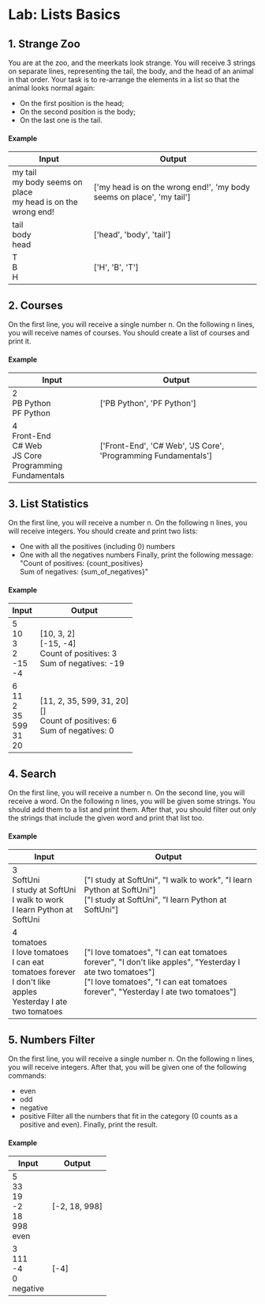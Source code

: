 # Lab: Lists Basics

## 1. Strange Zoo
You are at the zoo, and the meerkats look strange. 
You will receive 3 strings on separate lines, representing the tail, the body, and the head of an animal in that order. Your task is to re-arrange the elements in a list so that the animal looks normal again:
*	On the first position is the head;
*	On the second position is the body;
*	On the last one is the tail.
#### Example

| Input | Output |
| ----- | ------ |
| my tail<br />my body seems on place<br />my head is on the wrong end! | ['my head is on the wrong end!', 'my body seems on place', 'my tail'] |
| tail<br />body<br />head | ['head', 'body', 'tail'] |
| T<br />B<br />H | ['H', 'B', 'T'] |

## 2. Courses
On the first line, you will receive a single number n. On the following n lines, you will receive names of courses. You should create a list of courses and print it.  
#### Example

| Input | Output |
| ----- | ------ |
| 2<br />PB Python<br />PF Python | ['PB Python', 'PF Python'] |
| 4<br />Front-End<br />C# Web<br />JS Core<br />Programming Fundamentals | ['Front-End', 'C# Web', 'JS Core', 'Programming Fundamentals'] |

## 3.	List Statistics
On the first line, you will receive a number n. On the following n lines, you will receive integers. You should create and print two lists:  
*	One with all the positives (including 0) numbers
*	One with all the negatives numbers
Finally, print the following message:  
"Count of positives: {count_positives}  
Sum of negatives: {sum_of_negatives}"  
#### Example

| Input | Output |
| ----- | ------ |
| 5<br />10<br />3<br />2<br />-15<br />-4 | [10, 3, 2]<br />[-15, -4]<br />Count of positives: 3<br />Sum of negatives: -19 |
| 6<br />11<br />2<br />35<br />599<br />31<br />20 | [11, 2, 35, 599, 31, 20]<br />[]<br />Count of positives: 6<br />Sum of negatives: 0 |

## 4.	Search
On the first line, you will receive a number n. On the second line, you will receive a word. On the following n lines, you will be given some strings. You should add them to a list and print them. After that, you should filter out only the strings that include the given word and print that list too.
#### Example

| Input | Output |
| ----- | ------ |
| 3<br />SoftUni<br />I study at SoftUni<br />I walk to work<br />I learn Python at SoftUni | ["I study at SoftUni", "I walk to work", "I learn Python at SoftUni"]<br />["I study at SoftUni", "I learn Python at SoftUni"] |
| 4<br />tomatoes<br />I love tomatoes<br />I can eat tomatoes forever<br />I don't like apples<br />Yesterday I ate two tomatoes | ["I love tomatoes", "I can eat tomatoes forever", "I don't like apples", "Yesterday I ate two tomatoes"]<br />["I love tomatoes", "I can eat tomatoes forever", "Yesterday I ate two tomatoes"] |

## 5.	Numbers Filter
On the first line, you will receive a single number n. On the following n lines, you will receive integers. After that, you will be given one of the following commands:
*	even
*	odd
*	negative
*	positive
Filter all the numbers that fit in the category (0 counts as a positive and even). Finally, print the result.  
#### Example

| Input | Output |
| ----- | ------ |
| 5<br />33<br />19<br />-2<br />18<br />998<br />even | [-2, 18, 998] |
| 3<br />111<br />-4<br />0<br />negative | [-4] |
